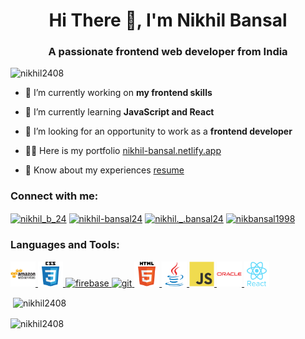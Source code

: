 <h1 align="center">Hi There 👋, I'm Nikhil Bansal</h1>
<h3 align="center">A passionate frontend web developer from India</h3>

<p align="left"> <img src="https://komarev.com/ghpvc/?username=nikhil2408&label=Profile%20views&color=0e75b6&style=flat" alt="nikhil2408" /> </p>

- 🔭 I’m currently working on **my frontend skills**

- 🌱 I’m currently learning **JavaScript and React**

- 👯 I’m looking for an opportunity to work as a **frontend developer**

- 👨‍💻 Here is my portfolio [nikhil-bansal.netlify.app](nikhil-bansal.netlify.app)

- 📄 Know about my experiences [resume](resume)

<h3 align="left">Connect with me:</h3>
<p align="left">
<a href="https://twitter.com/nikhil_b_24" target="blank"><img align="center" src="https://raw.githubusercontent.com/rahuldkjain/github-profile-readme-generator/master/src/images/icons/Social/twitter.svg" alt="nikhil_b_24" height="30" width="40" /></a>
<a href="https://linkedin.com/in/nikhil-bansal24" target="blank"><img align="center" src="https://raw.githubusercontent.com/rahuldkjain/github-profile-readme-generator/master/src/images/icons/Social/linked-in-alt.svg" alt="nikhil-bansal24" height="30" width="40" /></a>
<a href="https://instagram.com/nikhil._.bansal24" target="blank"><img align="center" src="https://raw.githubusercontent.com/rahuldkjain/github-profile-readme-generator/master/src/images/icons/Social/instagram.svg" alt="nikhil._.bansal24" height="30" width="40" /></a>
<a href="https://www.hackerrank.com/nikbansal1998" target="blank"><img align="center" src="https://raw.githubusercontent.com/rahuldkjain/github-profile-readme-generator/master/src/images/icons/Social/hackerrank.svg" alt="nikbansal1998" height="30" width="40" /></a>
</p>

<h3 align="left">Languages and Tools:</h3>
<p align="left"> <a href="https://aws.amazon.com" target="_blank" rel="noreferrer"> <img src="https://raw.githubusercontent.com/devicons/devicon/master/icons/amazonwebservices/amazonwebservices-original-wordmark.svg" alt="aws" width="40" height="40"/> </a> <a href="https://www.w3schools.com/css/" target="_blank" rel="noreferrer"> <img src="https://raw.githubusercontent.com/devicons/devicon/master/icons/css3/css3-original-wordmark.svg" alt="css3" width="40" height="40"/> </a> <a href="https://firebase.google.com/" target="_blank" rel="noreferrer"> <img src="https://www.vectorlogo.zone/logos/firebase/firebase-icon.svg" alt="firebase" width="40" height="40"/> </a> <a href="https://git-scm.com/" target="_blank" rel="noreferrer"> <img src="https://www.vectorlogo.zone/logos/git-scm/git-scm-icon.svg" alt="git" width="40" height="40"/> </a> <a href="https://www.w3.org/html/" target="_blank" rel="noreferrer"> <img src="https://raw.githubusercontent.com/devicons/devicon/master/icons/html5/html5-original-wordmark.svg" alt="html5" width="40" height="40"/> </a> <a href="https://www.java.com" target="_blank" rel="noreferrer"> <img src="https://raw.githubusercontent.com/devicons/devicon/master/icons/java/java-original.svg" alt="java" width="40" height="40"/> </a> <a href="https://developer.mozilla.org/en-US/docs/Web/JavaScript" target="_blank" rel="noreferrer"> <img src="https://raw.githubusercontent.com/devicons/devicon/master/icons/javascript/javascript-original.svg" alt="javascript" width="40" height="40"/> </a> <a href="https://www.oracle.com/" target="_blank" rel="noreferrer"> <img src="https://raw.githubusercontent.com/devicons/devicon/master/icons/oracle/oracle-original.svg" alt="oracle" width="40" height="40"/> </a> <a href="https://reactjs.org/" target="_blank" rel="noreferrer"> <img src="https://raw.githubusercontent.com/devicons/devicon/master/icons/react/react-original-wordmark.svg" alt="react" width="40" height="40"/> </a> </p>

<p>&nbsp;<img align="center" src="https://github-readme-stats.vercel.app/api?username=nikhil2408&show_icons=true&locale=en" alt="nikhil2408" /></p>

<p><img align="center" src="https://github-readme-streak-stats.herokuapp.com/?user=nikhil2408&" alt="nikhil2408" /></p>
